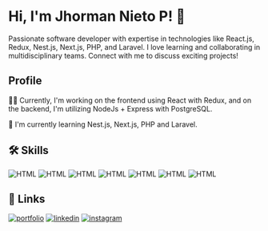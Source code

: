 
# Hi, I'm Jhorman Nieto P! 👋

Passionate software developer with expertise in technologies like React.js, Redux, Nest.js, Next.js, PHP, and Laravel. I love learning and collaborating in multidisciplinary teams. Connect with me to discuss exciting projects!
## Profile
👩‍💻 Currently, I'm working on the frontend using React with Redux, and on the backend, I'm utilizing NodeJs + Express with PostgreSQL.

🧠 I'm currently learning Nest.js, Next.js, PHP and Laravel.



## 🛠 Skills
![HTML](https://img.shields.io/badge/HTML5-FFA500?logo=html5)
![HTML](https://img.shields.io/badge/CSS3-6495ED?logo=css3)
![HTML](https://img.shields.io/badge/JavaScript-FFD700?logo=javascript)
![HTML](https://img.shields.io/badge/ReactJS-AEEEEE?logo=react)
![HTML](https://img.shields.io/badge/REDUX-9932CC?logo=redux)
![HTML](https://img.shields.io/badge/ExpressJS-2E8B57?logo=express)
![HTML](https://img.shields.io/badge/WordPress-87CEEB?logo=wordpress)


## 🔗 Links
[![portfolio](https://img.shields.io/badge/my_portfolio-000?style=for-the-badge&logo=ko-fi&logoColor=white)](https://jhormandev.netlify.app/)
[![linkedin](https://img.shields.io/badge/linkedin-0A66C2?style=for-the-badge&logo=linkedin&logoColor=white)](https://www.linkedin.com/in/jhorman-nieto-p-974aa9204/)
[![instagram](https://img.shields.io/badge/instagram-E4405F?style=for-the-badge&logo=instagram&logoColor=white)](https://www.instagram.com/developerweb0/)
